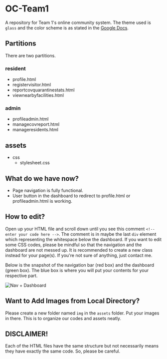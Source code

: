 # OC-Team1
A repository for Team 1's online community system. The theme used is `glass` and the color scheme is as stated in the [Google Docs](https://docs.google.com/document/d/1A0F9mmAqOf0RzJghsJPvNyH0efNUKASVpZXscHCBxy4/edit).

## Partitions
There are two partitions.

### resident
- profile.html
- registervisitor.html
- reportcovquarantinestats.html
- viewnearbyfacilities.html

### admin

- profileadmin.html
- managecovreport.html
- manageresidents.html

## assets
- css
  - stylesheet.css

## What do we have now?

- Page navigation is fully functional.
- User button in the dashboard to redirect to profile.html or profileadmin.html is working.

## How to edit?
Open up your HTML file and scroll down until you see this comment `<!-- enter your code here -->`. The comment is in maybe the last `div` element which representing the whitespace below the dashboard. If you want to edit some CSS codes, please be mindful so that the navigation and the dashboard are not messed up. It is recommended to create a new class instead for your page(s). If you're not sure of anything, just contact me.

Below is the snapshot of the navigation bar (red box) and the dashboard (green box). The blue box is where you will put your contents for your respective part.


![Nav + Dashboard](https://i.imgur.com/OaTMV4W.png)

## Want to Add Images from Local Directory?
Please create a new folder named `img` in the `assets` folder. Put your images in there. This is to organize our codes and assets neatly.

## DISCLAIMER!
Each of the HTML files have the same structure but not necessarily means they have exactly the same code. So, please be careful.
